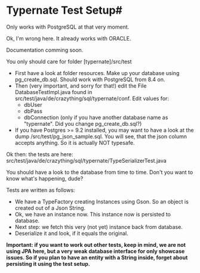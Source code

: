 # Typernate Test Setup#

Only works with PostgreSQL at that very moment.

Ok, I'm wrong here. It already works with ORACLE.

Documentation comming soon.

You only should care for folder [typernate]/src/test


+ First have a look at folder resources. Make up your database using pg_create_db.sql. Should work with PostgreSQL from 8.4 on.
+ Then (very important, and sorry for that!) edit the File DatabaseTestImpl.java found in src/test/java/de/crazything/sql/typernate/conf. Edit values for: 
    + dbUser
    + dbPass
    + dbConnection (only if you have another database name as "typernate". Did you change pg_create_db.sql?)
+ If you have Postgres >= 9.2 installed, you may want to have a look at the dump /src/test/pg_json_sample.sql. You will see, that the json column accepts anything. So it is actually NOT typesafe.


Ok then: the tests are here: src/test/java/de/crazything/sql/typernate/TypeSerializerTest.java

You should have a look to the database from time to time. Don't you want to know what's happening, dude?

Tests are written as follows:

+ We have a TypeFactory creating Instances using Gson. So an object is created out of a Json String.  
+ Ok, we have an instance now. This instance now is persisted to database.
+ Next step: we fetch this very (not yet) instance back from database. 
+ Deserialize it and look, if it equals the original.

**Important: if you want to work out other tests, keep in mind, we are not using JPA here, but a very weak database interface for only showcase issues. So if you plan to have an entity with a String inside, forget about persisting it using the test setup.**



